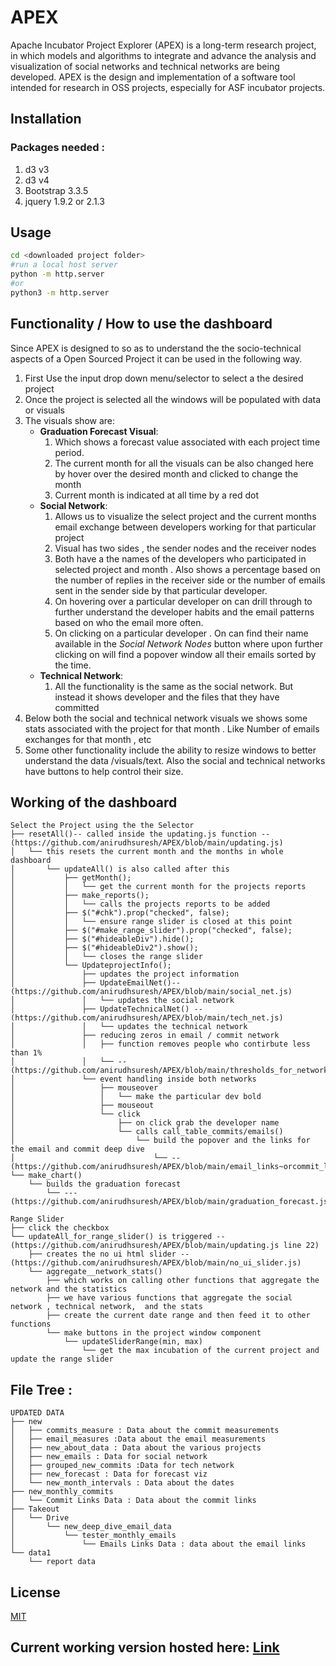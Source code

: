 # APEX

Apache Incubator Project Explorer (APEX) is a long-term research project, in which models and algorithms to integrate and advance the analysis and visualization of social networks and technical networks are being developed. APEX is the design and implementation of a software tool intended for research in OSS projects, especially for ASF incubator projects.


## Installation

### Packages needed :
1. d3 v3
2. d3 v4
3. Bootstrap 3.3.5
4. jquery 1.9.2 or 2.1.3

## Usage

```bash
cd <downloaded project folder>
#run a local host server
python -m http.server
#or
python3 -m http.server
```

## Functionality / How to use the dashboard
Since APEX is designed to so as to understand the the socio-technical aspects of a Open Sourced Project it can be used in the following way.
1. First Use the input drop down menu/selector to select a the desired project
2. Once the project is selected all the windows will be populated with data or visuals 
3. The visuals show are:
   - **Graduation Forecast Visual**: 
       1. Which shows a forecast value associated with each project time period. 
       2. The current month for all the visuals can be also changed here by hover over the desired month and clicked to change the month
       3. Current month is indicated at all time by a red dot 
   - **Social Network**:
       1. Allows us to visualize the select project and the current months email exchange between developers working for that particular project 
       2. Visual has two sides , the sender nodes and the receiver nodes
       3. Both have a the names of the developers who participated in selected project and month . Also shows a percentage based on the number of replies in the receiver side or the number of emails sent in the sender side by that particular developer.
       4. On hovering over a particular developer on can drill through to further understand the developer habits and the email patterns based on who the email more often.
       5. On clicking on a particular developer . On can find their name available in the *Social Network Nodes* button where upon further clicking on will find a popover window all their emails sorted by the time.
   - **Technical Network**:
       1. All the functionality is the same as the social network. But instead it shows developer and the files that they have committed 
4. Below both the social and technical network visuals we shows some stats associated with the project for that month . Like Number of emails exchanges for that month , etc 
5. Some other functionality include the ability to resize windows to better understand the data /visuals/text. Also the social and technical networks have buttons to help control their size.

## Working of the dashboard 
```
Select the Project using the the Selector 
├── resetAll()-- called inside the updating.js function --(https://github.com/anirudhsuresh/APEX/blob/main/updating.js)
│   └── this resets the current month and the months in whole dashboard 
│       └── updateAll() is also called after this
│           ├── getMonth();
│           │   └── get the current month for the projects reports 
│           ├── make_reports();
│           │   └── calls the projects reports to be added 
│           ├── $("#chk").prop("checked", false);
│           │   └── ensure range slider is closed at this point
│           ├── $("#make_range_slider").prop("checked", false);
│           ├── $("#hideableDiv").hide();
│           ├── $("#hideableDiv2").show();
│           │   └── closes the range slider
│           └── UpdateprojectInfo();
│               ├── updates the project information
│               ├── UpdateEmailNet()--(https://github.com/anirudhsuresh/APEX/blob/main/social_net.js)
│               │   └── updates the social network
│               ├── UpdateTechnicalNet() --(https://github.com/anirudhsuresh/APEX/blob/main/tech_net.js)
│               │   └── updates the technical network
│               ├── reducing zeros in email / commit network
│               │   ├── function removes people who contirbute less than 1%
│               │   └── --(https://github.com/anirudhsuresh/APEX/blob/main/thresholds_for_networks.js)
│               └── event handling inside both networks
│                   ├── mouseover
│                   │   └── make the particular dev bold
│                   ├── mouseout
│                   └── click
│                       ├── on click grab the developer name 
│                       └── calls call_table_commits/emails()
│                           └── build the popover and the links for the email and commit deep dive
│                               └── --(https://github.com/anirudhsuresh/APEX/blob/main/email_links~orcommit_links.js)
└── make_chart()
    └── builds the graduation forecast
        └── ---(https://github.com/anirudhsuresh/APEX/blob/main/graduation_forecast.js)

Range Slider 
├── click the checkbox 
└── updateAll_for_range_slider() is triggered --(https://github.com/anirudhsuresh/APEX/blob/main/updating.js line 22)
    ├── creates the no ui html slider --(https://github.com/anirudhsuresh/APEX/blob/main/no_ui_slider.js)
    └── aggregate__network_stats()
        ├── which works on calling other functions that aggregate the network and the statistics
        ├── we have various functions that aggregate the social network , technical network,  and the stats
        ├── create the current date range and then feed it to other functions
        └── make buttons in the project window component
            └── updateSliderRange(min, max) 
                └── get the max incubation of the current project and update the range slider 

```


## File Tree :
```
UPDATED DATA
├── new
│   ├── commits_measure : Data about the commit measurements
│   ├── email_measures :Data about the email measurements
│   ├── new_about_data : Data about the various projects
│   ├── new_emails : Data for social network
│   ├── grouped_new_commits :Data for tech network 
│   ├── new_forecast : Data for forecast viz
│   └── new_month_intervals : Data about the dates
├── new_monthly_commits
│   └── Commit Links Data : Data about the commit links
├── Takeout
│   └── Drive
│       └── new_deep_dive_email_data
│           └── tester_monthly_emails
│               └── Emails Links Data : data about the email links
└── data1
    └── report data
```
## License
[MIT](https://choosealicense.com/licenses/mit/)

## Current working version hosted here: [Link](https://ossustain.github.io/APEX/)
